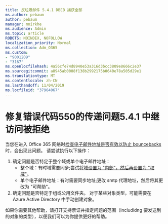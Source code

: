 ```yaml
---
title: 反垃圾邮件 5.4.1 DBEB 捕获全部
ms.author: pebaum
author: pebaum
manager: mnirkhe
ms.audience: Admin
ms.topic: article
ROBOTS: NOINDEX, NOFOLLOW
localization_priority: Normal
ms.collection: Adm_O365
ms.custom:
- "9001209"
- "3167"
ms.openlocfilehash: 4a56cfe74d8940e53a316d3bcc3809e8666c2e37
ms.sourcegitcommit: a8945ab0008f138b2992175b0640e78a505d29e1
ms.translationtype: MT
ms.contentlocale: zh-CN
ms.lasthandoff: 11/04/2019
ms.locfileid: "37964067"
---
```

# <a name="fix-delivery-issues-for-error-code-550-541-relay-access-denied"></a>修复错误代码550的传递问题5.4.1 中继访问被拒绝

当您在进入 Office 365 网络时[检查电子邮件地址是否有效以防止 bouncebacks](https://docs.microsoft.com/exchange/mail-flow-best-practices/use-directory-based-edge-blocking)时，会出现此问题。 请尝试执行以下操作：

1. 确定问题是否特定于整个域或单个电子邮件地址：
    - 整个域：有时域需要同步;尝试[将域设置为 "内部"，然后再设置为 "权威"](https://docs.microsoft.com/exchange/mail-flow-best-practices/manage-accepted-domains/manage-accepted-domains)。
     - 单个电子邮件地址：有时需要同步地址;更改 smtp 代理地址，然后将其更改为 "可帮助"。
2. 确定问题是否特定于组或公用文件夹。 对于某些对象类型，可能需要在 Azure Active Directory 中手动创建对象。

如果你需要其他帮助，请打开支持票证并指定问题的范围（includidng 要发送到的对象的类型），以便我们可以为你提供更好的帮助。